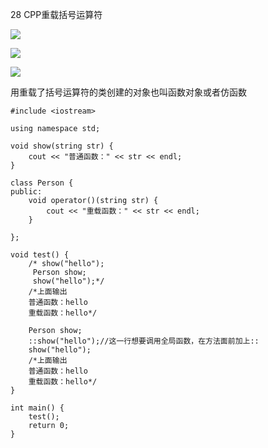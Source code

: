 28 CPP重载括号运算符

![](https://gitee.com/hxc8/images2/raw/master/img/202407172223980.jpg)

![](https://gitee.com/hxc8/images2/raw/master/img/202407172223276.jpg)

![](images/WEBRESOURCE9e825117280ba9e06692dc4c7be1cb33截图.png)

用重载了括号运算符的类创建的对象也叫函数对象或者仿函数

```
#include <iostream>

using namespace std;

void show(string str) {
    cout << "普通函数：" << str << endl;
}

class Person {
public:
    void operator()(string str) {
        cout << "重载函数：" << str << endl;
    }

};

void test() {
    /* show("hello");
     Person show;
     show("hello");*/
    /*上面输出
    普通函数：hello
    重载函数：hello*/

    Person show;
    ::show("hello");//这一行想要调用全局函数，在方法面前加上::
    show("hello");
    /*上面输出
    普通函数：hello
    重载函数：hello*/
}

int main() {
    test();
    return 0;
}
```